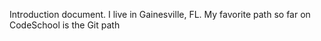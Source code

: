 Introduction document.  I live in Gainesville, FL. My favorite path so far on CodeSchool is the Git path
